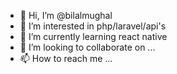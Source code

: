 - 👋 Hi, I’m @bilalmughal
- 👀 I’m interested in php/laravel/api's 
- 🌱 I’m currently learning react native
- 💞️ I’m looking to collaborate on ...
- 📫 How to reach me ...

<!---
bilalmughal/bilalmughal is a ✨ special ✨ repository because its `README.md` (this file) appears on your GitHub profile.
You can click the Preview link to take a look at your changes.
--->
